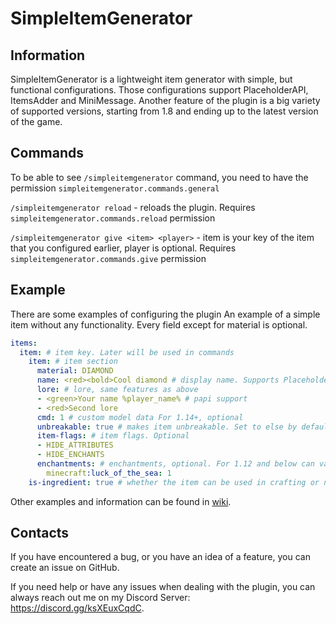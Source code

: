 # SimpleItemGenerator

## Information
SimpleItemGenerator is a lightweight item generator with simple, but functional configurations. Those configurations support PlaceholderAPI, ItemsAdder and MiniMessage. Another feature of the plugin is a big variety of supported versions, starting from 1.8 and ending up to the latest version of the game. 

## Commands
To be able to see `/simpleitemgenerator` command, you need to have the permission `simpleitemgenerator.commands.general`

`/simpleitemgenerator reload` - reloads the plugin. Requires `simpleitemgenerator.commands.reload` permission

`/simpleitemgenerator give <item> <player>` - item is your key of the item that you configured earlier, player is optional. Requires `simpleitemgenerator.commands.give` permission

## Example
There are some examples of configuring the plugin
An example of a simple item without any functionality. Every field except for material is optional.
```yaml
items:
  item: # item key. Later will be used in commands
    item: # item section
      material: DIAMOND 
      name: <red><bold>Cool diamond # display name. Supports PlaceholderAPI and MiniMessage. Optional
      lore: # lore, same features as above
      - <green>Your name %player_name% # papi support
      - <red>Second lore
      cmd: 1 # custom model data For 1.14+, optional
      unbreakable: true # makes item unbreakable. Set to else by default.
      item-flags: # item flags. Optional
      - HIDE_ATTRIBUTES
      - HIDE_ENCHANTS
      enchantments: # enchantments, optional. For 1.12 and below can vary
        minecraft:luck_of_the_sea: 1
    is-ingredient: true # whether the item can be used in crafting or not. By default, it is false
```

Other examples and information can be found in [wiki](https://github.com/ValeraShimchuck/SimpleItemGenerator/wiki).


## Contacts
If you have encountered a bug, or you have an idea of a feature, you can create an issue on GitHub.

If you need help or have any issues when dealing with the plugin, you can always reach out me on my Discord Server: https://discord.gg/ksXEuxCqdC.
